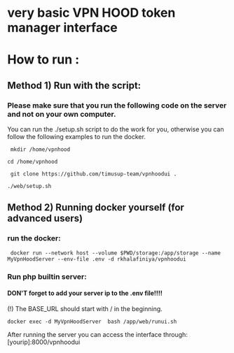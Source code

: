 # very basic VPN HOOD token manager interface

# How to run : 
## Method 1) Run with the script: 

### Please make sure that you run the following code on the server and not on your own computer.
 
You can run the ./setup.sh script to do the work for you, otherwise you can follow the following examples to run the docker.
 
`` mkdir /home/vpnhood``

`` cd /home/vpnhood ``

`` git clone https://github.com/timusup-team/vpnhoodui .``

``./web/setup.sh``

## Method 2) Running docker yourself (for advanced users)
### run the docker:

`` docker run --network host --volume $PWD/storage:/app/storage --name MyVpnHoodServer --env-file .env -d rkhalafiniya/vpnhoodui``

### Run php builtin server:

#### DON'T forget to add your server ip to the .env file!!!!
(!) The BASE_URL should start with / in the beginning.

``docker exec -d MyVpnHoodServer  bash /app/web/runui.sh``

After running the server you can access the interface through: 
[yourip]:8000/vpnhoodui


